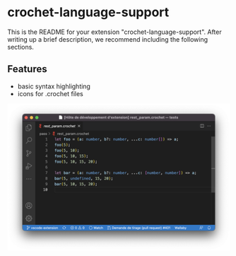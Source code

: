 # crochet-language-support

This is the README for your extension "crochet-language-support". After writing up a brief description, we recommend including the following sections.

## Features

- basic syntax highlighting
- icons for .crochet files

![screenshot](images/screenshot.png)
